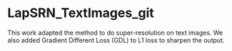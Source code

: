 # LapSRN_TextImages_git

This work adapted the method to do super-resolution on text images. 
We also added Gradient Different Loss (GDL) to L1 loss to sharpen the output. 


